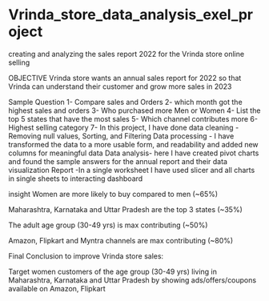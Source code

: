 # Vrinda_store_data_analysis_exel_project
creating and analyzing the sales report 2022 for the Vrinda store online selling

OBJECTIVE Vrinda store wants an annual sales report for 2022 so that Vrinda can understand their customer and grow more sales in 2023

Sample Question
1- Compare sales and Orders
2- which month got the highest sales and orders
3- Who purchased more Men or Women
4- List the top 5 states that have the most sales
5- Which channel contributes more
6- Highest selling category
7- In this project, I have done data cleaning - Removing null values, Sorting, and Filtering Data processing - I have transformed the data to a more usable form, and readability and added new columns for meaningful data Data analysis- here I have created pivot charts and found the sample answers for the annual report and their data visualization Report -In a single worksheet I have used slicer and all charts in single sheets to interacting dashboard

insight Women are more likely to buy compared to men (~65%)

Maharashtra, Karnataka and Uttar Pradesh are the top 3 states (~35%)

The adult age group (30-49 yrs) is max contributing (~50%)

Amazon, Flipkart and Myntra channels are max contributing (~80%)

Final Conclusion to improve Vrinda store sales:

Target women customers of the age group (30-49 yrs) living in Maharashtra, Karnataka and Uttar Pradesh by showing ads/offers/coupons available on Amazon, Flipkart
